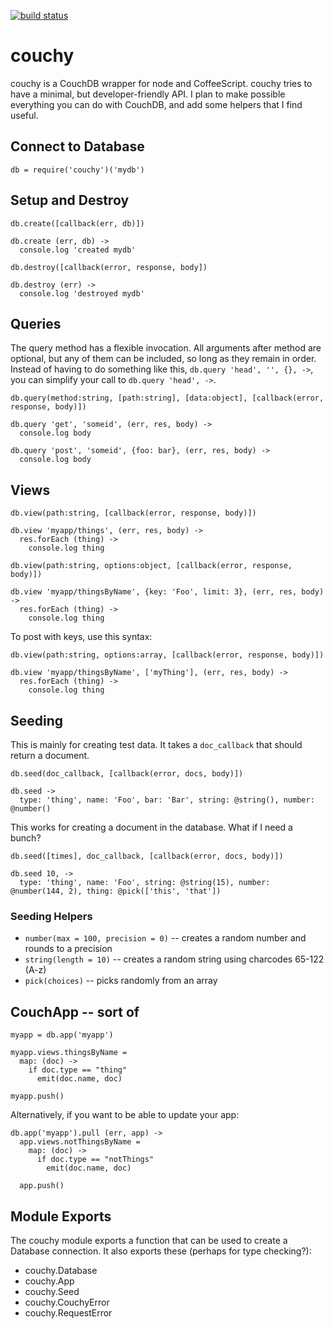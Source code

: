 [![build status](https://secure.travis-ci.org/rockymeza/couchy.png)](http://travis-ci.org/rockymeza/couchy)
# couchy

couchy is a CouchDB wrapper for node and CoffeeScript.  couchy tries to have a minimal, but developer-friendly API.  I plan to make possible everything you can do with CouchDB, and add some helpers that I find useful.

## Connect to Database
    db = require('couchy')('mydb')

## Setup and Destroy
`db.create([callback(err, db)])`

```coffee-script
db.create (err, db) ->
  console.log 'created mydb'
```

`db.destroy([callback(error, response, body])`

```coffee-script
db.destroy (err) ->
  console.log 'destroyed mydb'
```

## Queries
The query method has a flexible invocation.  All arguments after method are optional, but any of them can be included, so long as they remain in order.  Instead of having to do something like this, `db.query 'head', '', {}, ->`, you can simplify your call to `db.query 'head', ->`.

`db.query(method:string, [path:string], [data:object], [callback(error, response, body)])`

```coffee-script
db.query 'get', 'someid', (err, res, body) ->
  console.log body

db.query 'post', 'someid', {foo: bar}, (err, res, body) ->
  console.log body
```

## Views
`db.view(path:string, [callback(error, response, body)])`

```coffee-script
db.view 'myapp/things', (err, res, body) ->
  res.forEach (thing) ->
    console.log thing
```

`db.view(path:string, options:object, [callback(error, response, body)])`
    
```coffee-script
db.view 'myapp/thingsByName', {key: 'Foo', limit: 3}, (err, res, body) ->
  res.forEach (thing) ->
    console.log thing
```

To post with keys, use this syntax:

`db.view(path:string, options:array, [callback(error, response, body)])`
    
```coffee-script
db.view 'myapp/thingsByName', ['myThing'], (err, res, body) ->
  res.forEach (thing) ->
    console.log thing
```

## Seeding
This is mainly for creating test data.  It takes a `doc_callback` that should return a document.

`db.seed(doc_callback, [callback(error, docs, body)])`

```coffee-script
db.seed ->
  type: 'thing', name: 'Foo', bar: 'Bar', string: @string(), number: @number()
```

This works for creating a document in the database.  What if I need a bunch?

`db.seed([times], doc_callback, [callback(error, docs, body)])`

```coffee-script
db.seed 10, ->
  type: 'thing', name: 'Foo', string: @string(15), number: @number(144, 2), thing: @pick(['this', 'that'])
```
### Seeding Helpers

- `number(max = 100, precision = 0)` -- creates a random number and rounds to a precision
- `string(length = 10)` -- creates a random string using charcodes 65-122 (A-z)
- `pick(choices)` -- picks randomly from an array

## CouchApp -- sort of
```coffee-script
myapp = db.app('myapp')

myapp.views.thingsByName = 
  map: (doc) ->
    if doc.type == "thing"
      emit(doc.name, doc)

myapp.push()
```

Alternatively, if you want to be able to update your app:

```coffee-script
db.app('myapp').pull (err, app) ->
  app.views.notThingsByName =
    map: (doc) ->
      if doc.type == "notThings"
        emit(doc.name, doc)

  app.push()
```

## Module Exports
The couchy module exports a function that can be used to create a Database connection.  It also exports these (perhaps for type checking?):

  - couchy.Database
  - couchy.App
  - couchy.Seed
  - couchy.CouchyError
  - couchy.RequestError
